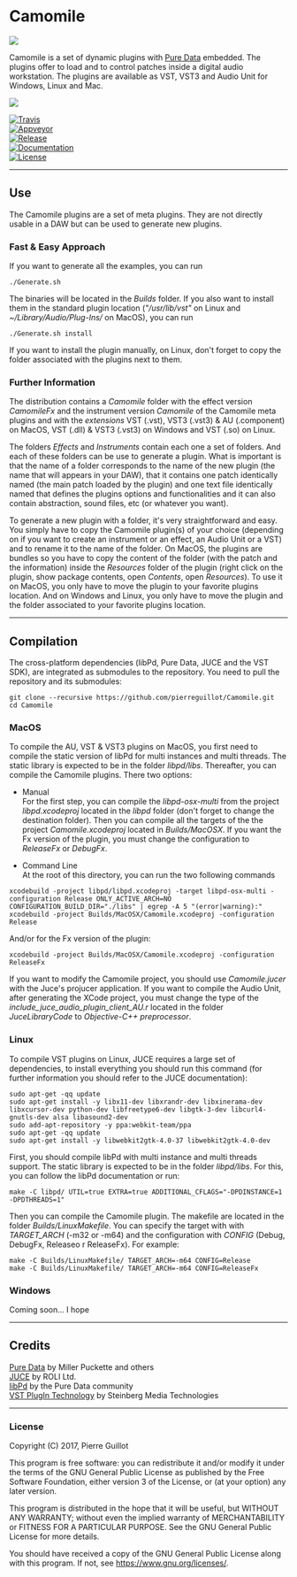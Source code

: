 # Camomile
![](https://cloud.githubusercontent.com/assets/1409918/13611206/9433a744-e561-11e5-8b30-7def4dd19cdd.png)

Camomile is a set of dynamic plugins with [Pure Data](http://msp.ucsd.edu/software.html) embedded. The plugins offer to load and to control patches inside a digital audio workstation. The plugins are available as VST, VST3 and Audio Unit for Windows, Linux and Mac.

![](https://cloud.githubusercontent.com/assets/1409918/13610631/ebdacae8-e55e-11e5-903c-fb3ad342adb8.png)


[![Travis](https://img.shields.io/travis/pierreguillot/Camomile.svg?label=travis)](https://travis-ci.org/pierreguillot/Camomile)  
[![Appveyor](https://img.shields.io/appveyor/ci/pierreguillot/Camomile.svg?label=appveyor)](https://ci.appveyor.com/project/pierreguillot/camomile/history)  
[![Release](https://img.shields.io/github/release/pierreguillot/Camomile.svg)](https://github.com/pierreguillot/Camomile/releases/latest)  
[![Documentation](https://img.shields.io/badge/wiki-documentation-blue.svg)](https://github.com/pierreguillot/Camomile/wiki)  
[![License](https://img.shields.io/badge/License-GPL--v3-blue.svg)](https://github.com/pierreguillot/Camomile/blob/master/LICENSE)

---
## Use

The Camomile plugins are a set of meta plugins. They are not directly usable in a DAW but can be used to generate new plugins.

### Fast & Easy Approach
If you want to generate all the examples, you can run
```
./Generate.sh
```
The binaries will be located in the *Builds* folder. If you also want to install them in the standard plugin location (*"/usr/lib/vst"* on Linux and *~/Library/Audio/Plug-Ins/* on MacOS), you can run
```
./Generate.sh install
```
If you want to install the plugin manually, on Linux, don't forget to copy the folder associated with the plugins next to them.

### Further Information

The distribution contains a *Camomile* folder with the effect version *CamomileFx* and the instrument version *Camomile* of the Camomile meta plugins and with the *extensions* VST (.vst), VST3 (.vst3) & AU (.component) on MacOS, VST (.dll) & VST3 (.vst3) on Windows and VST (.so) on Linux.

The folders *Effects* and *Instruments* contain each one a set of folders. And each of these folders can be use to generate a plugin. What is important is that the name of a folder corresponds to the name of the new plugin (the name that will appears in your DAW), that it contains one patch identically named (the main patch loaded by the plugin) and one text file identically named that defines the plugins options and functionalities and it can also contain abstraction, sound files, etc (or whatever you want).

To generate a new plugin with a folder, it's very straightforward and easy. You simply have to copy the Camomile plugin(s) of your choice (depending on if you want to create an instrument or an effect, an Audio Unit or a VST) and to rename it to the name of the folder. On MacOS, the plugins are bundles so you have to copy the content of the folder (with the patch and the information) inside  the *Resources* folder of the plugin (right click on the plugin, show package contents, open *Contents*, open *Resources*). To use it on MacOS, you only have to move the plugin to your favorite plugins location. And on Windows and Linux, you only have to move the plugin and the folder associated to your favorite plugins location.

---
## Compilation
The cross-platform dependencies (libPd, Pure Data, JUCE and the VST SDK), are integrated as submodules to the repository. You need to pull the repository and its submodules:

```
git clone --recursive https://github.com/pierreguillot/Camomile.git  
cd Camomile
```

### MacOS
To compile the AU, VST & VST3 plugins on MacOS, you first need to compile the static version of libPd for multi instances and multi threads. The static library is expected to be in the folder *libpd/libs*.  Thereafter, you can compile the Camomile plugins. There two options:

- Manual  
For the first step, you can compile the *libpd-osx-multi* from the project *libpd.xcodeproj* located in the *libpd* folder (don't forget to change the destination folder). Then you can compile all the targets of the the project *Camomile.xcodeproj* located in *Builds/MacOSX*. If you want the Fx version of the plugin, you must change the configuration to *ReleaseFx* or *DebugFx*.

- Command Line  
 At the root of this directory, you can run the two following commands
```
xcodebuild -project libpd/libpd.xcodeproj -target libpd-osx-multi -configuration Release ONLY_ACTIVE_ARCH=NO CONFIGURATION_BUILD_DIR="./libs" | egrep -A 5 "(error|warning):"
xcodebuild -project Builds/MacOSX/Camomile.xcodeproj -configuration Release
```
And/or for the Fx version of the plugin:
```
xcodebuild -project Builds/MacOSX/Camomile.xcodeproj -configuration ReleaseFx
```

If you want to modify the Camomile project, you should use *Camomile.jucer* with the Juce's projucer application. If you want to compile the Audio Unit, after generating the XCode project, you must change the type of the *include_juce_audio_plugin_client_AU.r* located in the folder *JuceLibraryCode* to *Objective-C++ preprocessor*.

### Linux
To compile VST plugins on Linux, JUCE requires a large set of dependencies, to install everything you should run this command (for further information you should refer to the JUCE documentation):
```
sudo apt-get -qq update
sudo apt-get install -y libx11-dev libxrandr-dev libxinerama-dev libxcursor-dev python-dev libfreetype6-dev libgtk-3-dev libcurl4-gnutls-dev alsa libasound2-dev
sudo add-apt-repository -y ppa:webkit-team/ppa
sudo apt-get -qq update
sudo apt-get install -y libwebkit2gtk-4.0-37 libwebkit2gtk-4.0-dev
```

First, you should compile libPd with multi instance and multi threads support. The static library is expected to be in the folder *libpd/libs*. For this, you can follow the libPd documentation or run:

```
make -C libpd/ UTIL=true EXTRA=true ADDITIONAL_CFLAGS="-DPDINSTANCE=1 -DPDTHREADS=1"
```
Then you can compile the Camomile plugin. The makefile are located in the folder *Builds/LinuxMakefile*. You can specify the target with with *TARGET_ARCH* (-m32 or -m64) and the configuration with *CONFIG* (Debug, DebugFx, Releaseo r ReleaseFx). For example:
```
make -C Builds/LinuxMakefile/ TARGET_ARCH=-m64 CONFIG=Release
make -C Builds/LinuxMakefile/ TARGET_ARCH=-m64 CONFIG=ReleaseFx
```
### Windows

Coming soon... I hope

---
## Credits

[Pure Data](http://msp.ucsd.edu/software.html) by Miller Puckette and others  
[JUCE](http://www.juce.com)  by ROLI Ltd.  
[libPd](https://github.com/libpd/libpd) by the Pure Data community  
[VST PlugIn Technology](https://www.steinberg.net/en/company/developers.html) by Steinberg Media Technologies

---
### License

Copyright (C) 2017, Pierre Guillot

This program is free software: you can redistribute it and/or modify
it under the terms of the GNU General Public License as published by
the Free Software Foundation, either version 3 of the License, or
(at your option) any later version.

This program is distributed in the hope that it will be useful,
but WITHOUT ANY WARRANTY; without even the implied warranty of
MERCHANTABILITY or FITNESS FOR A PARTICULAR PURPOSE.  See the
GNU General Public License for more details.

You should have received a copy of the GNU General Public License
along with this program.  If not, see <https://www.gnu.org/licenses/>.
